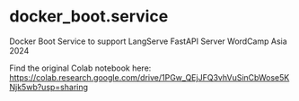 # docker_boot.service
Docker Boot Service to support LangServe FastAPI Server WordCamp Asia 2024

Find the original Colab notebook here: https://colab.research.google.com/drive/1PGw_QEjJFQ3vhVuSinCbWose5KNjk5wb?usp=sharing
